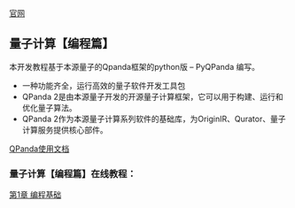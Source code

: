 <div align="left">
  <a href="http://qubits.top/">官网</a>
</div>  


## 量子计算【编程篇】

本开发教程基于本源量子的Qpanda框架的python版 – PyQPanda 编写。

- 一种功能齐全，运行高效的量子软件开发工具包       
- QPanda 2是由本源量子开发的开源量子计算框架，它可以用于构建、运行和优化量子算法。     
- QPanda 2作为本源量子计算系列软件的基础库，为OriginIR、Qurator、量子计算服务提供核心部件。      

[QPanda使用文档](https://pyqpanda-toturial.readthedocs.io/zh/latest/index.html)   



### 量子计算【编程篇】在线教程：
[第1章 编程基础](https://zhuanlan.zhihu.com/p/504927513)   